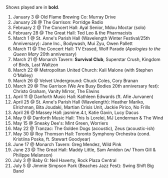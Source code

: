 Shows played are in **bold**.

1. January 3 @ Old Flame Brewing Co: Murray Drive
1. January 28 @ The Garrison: Porridge Radio
1. February 2 @ The Concert Hall: Ayal Senior, Mdou Moctar (solo)
1. February 28 @ The Great Hall: Ted Leo & the Pharmacists
1. March 1 @ St. Anne's Parish Hall (Wavelength Winter Festival/25th Anniversary): Jane Inc., Bodywash, Mui Zyu, Owen Pallett
1. March 11 @ The Concert Hall: TV Erased, Wolf Parade (_Apologies to the Queen Mary_ 20th anniversary)
1. March 21 @ Monarch Tavern: **Survival Club**, Superstar Crush, Kingdom of Birds, Last Waltzon
1. March 22 @ Metropolitan United Church: Kali Malone (with Stephen O'Malley)
1. March 26 @ Velvet Underground: Chuck Coles, Cory Branan
1. March 29 @ The Garrison (We Are Busy Bodies 20th anniversary fest): Christo Graham, Vanity Mirror, The Elwins
1. April 11 @ Danforth Music Hall: Kathleen Edwards (ft. Afie Jurvanen)
1. April 25 @ St. Anne's Parish Hall (Wavelength): Heather Mariko, Elrichman, Bita Joudaki, Martian Crisis Unit, Jackie Pirico, No Frills
1. April 26 @ Massey Hall: jasmine.4.t, Katie Gavin, Lucy Dacus
1. May 9 @ Danforth Music Hall: This Is Lorelei, MJ Lenderman & The Wind
1. May 15 @ Sneaky Dee's: Mint Green, Worriers
1. May 22 @ Tranzac: The Golden Dogs (acoustic), Zeus (acoustic-ish)
1. May 30 @ Roy Thomson Hall: Toronto Symphony Orchestra (cond. Kristiina Poska, ft. Stewart Goodyear)
1. June 17 @ Monarch Tavern: Greg Mendez, Wild Pink
1. June 23 @ The Great Hall: Maddy Little, Sam Amidon (w/ Thom Gill & Philippe Melanson)
1. July 3 @ Baby G: Neil Haverty, Rock Plaza Central
1. July 5 @ Jimmie Simpson Park (Beaches Jazz Fest): Swing Shift Big Band
